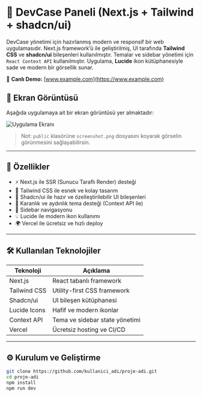 # 💼 DevCase Paneli (Next.js + Tailwind + shadcn/ui)

DevCase yönetimi için hazırlanmış modern ve responsif bir web uygulamasıdır. Next.js framework’ü ile geliştirilmiş, UI tarafında **Tailwind CSS** ve **shadcn/ui** bileşenleri kullanılmıştır. Temalar ve sidebar yönetimi için `React Context API` kullanılmıştır. Uygulama, **Lucide** ikon kütüphanesiyle sade ve modern bir görsellik sunar.

🔗 **Canlı Demo:** [www.example.com](https://www.example.com)

## 📸 Ekran Görüntüsü

Aşağıda uygulamaya ait bir ekran görüntüsü yer almaktadır:

![Uygulama Ekranı](./public/screenshot.jpg)

> Not: `public` klasörüne `screenshot.png` dosyasını koyarak görselin görünmesini sağlayabilirsin.

---

## 🚀 Özellikler

- ⚡️ Next.js ile SSR (Sunucu Taraflı Render) desteği
- 🎨 Tailwind CSS ile esnek ve kolay tasarım
- 🧩 Shadcn/ui ile hazır ve özelleştirilebilir UI bileşenleri
- 🌙 Karanlık ve aydınlık tema desteği (Context API ile)
- 🧭 Sidebar navigasyonu
- 💡 Lucide ile modern ikon kullanımı
- 🌍 Vercel ile ücretsiz ve hızlı deploy

---

## 🛠️ Kullanılan Teknolojiler

| Teknoloji     | Açıklama                             |
|---------------|--------------------------------------|
| Next.js       | React tabanlı framework              |
| Tailwind CSS  | Utility-first CSS framework          |
| Shadcn/ui     | UI bileşen kütüphanesi               |
| Lucide Icons  | Hafif ve modern ikonlar              |
| Context API   | Tema ve sidebar state yönetimi       |
| Vercel        | Ücretsiz hosting ve CI/CD            |

---

## ⚙️ Kurulum ve Geliştirme

```bash
git clone https://github.com/kullanici_adi/proje-adi.git
cd proje-adi
npm install
npm run dev
